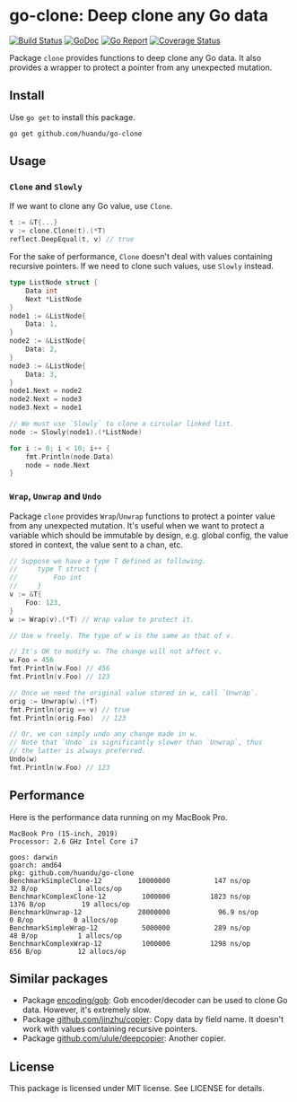 # go-clone: Deep clone any Go data #

[![Build Status](https://travis-ci.org/huandu/go-clone.svg?branch=master)](https://travis-ci.org/huandu/go-clone)
[![GoDoc](https://godoc.org/github.com/huandu/go-clone?status.svg)](https://godoc.org/github.com/huandu/go-clone)
[![Go Report](https://goreportcard.com/badge/github.com/huandu/go-clone)](https://goreportcard.com/report/github.com/huandu/go-clone)
[![Coverage Status](https://coveralls.io/repos/github/huandu/go-clone/badge.svg?branch=master)](https://coveralls.io/github/huandu/go-clone?branch=master)


Package `clone` provides functions to deep clone any Go data.
It also provides a wrapper to protect a pointer from any unexpected mutation.

## Install ##

Use `go get` to install this package.

    go get github.com/huandu/go-clone

## Usage ##

### `Clone` and `Slowly` ###

If we want to clone any Go value, use `Clone`.

```go
t := &T{...}
v := clone.Clone(t).(*T)
reflect.DeepEqual(t, v) // true
```

For the sake of performance, `Clone` doesn't deal with values containing recursive pointers.
If we need to clone such values, use `Slowly` instead.

```go
type ListNode struct {
    Data int
    Next *ListNode
}
node1 := &ListNode{
    Data: 1,
}
node2 := &ListNode{
    Data: 2,
}
node3 := &ListNode{
    Data: 3,
}
node1.Next = node2
node2.Next = node3
node3.Next = node1

// We must use `Slowly` to clone a circular linked list.
node := Slowly(node1).(*ListNode)

for i := 0; i < 10; i++ {
    fmt.Println(node.Data)
    node = node.Next
}
```

### `Wrap`, `Unwrap` and `Undo` ###

Package `clone` provides `Wrap`/`Unwrap` functions to protect a pointer value from any unexpected mutation.
It's useful when we want to protect a variable which should be immutable by design,
e.g. global config, the value stored in context, the value sent to a chan, etc.

```go
// Suppose we have a type T defined as following.
//     type T struct {
//         Foo int
//     }
v := &T{
    Foo: 123,
}
w := Wrap(v).(*T) // Wrap value to protect it.

// Use w freely. The type of w is the same as that of v.

// It's OK to modify w. The change will not affect v.
w.Foo = 456
fmt.Println(w.Foo) // 456
fmt.Println(v.Foo) // 123

// Once we need the original value stored in w, call `Unwrap`.
orig := Unwrap(w).(*T)
fmt.Println(orig == v) // true
fmt.Println(orig.Foo)  // 123

// Or, we can simply undo any change made in w.
// Note that `Undo` is significantly slower than `Unwrap`, thus
// the latter is always preferred.
Undo(w)
fmt.Println(w.Foo) // 123
```

## Performance ##

Here is the performance data running on my MacBook Pro.

```
MacBook Pro (15-inch, 2019)
Processor: 2.6 GHz Intel Core i7

goos: darwin
goarch: amd64
pkg: github.com/huandu/go-clone
BenchmarkSimpleClone-12     	10000000	       147 ns/op	      32 B/op	       1 allocs/op
BenchmarkComplexClone-12    	 1000000	      1823 ns/op	    1376 B/op	      19 allocs/op
BenchmarkUnwrap-12          	20000000	        96.9 ns/op	       0 B/op	       0 allocs/op
BenchmarkSimpleWrap-12      	 5000000	       289 ns/op	      48 B/op	       1 allocs/op
BenchmarkComplexWrap-12     	 1000000	      1298 ns/op	     656 B/op	      12 allocs/op
```

## Similar packages ##

* Package [encoding/gob](https://golang.org/pkg/encoding/gob/): Gob encoder/decoder can be used to clone Go data. However, it's extremely slow.
* Package [github.com/jinzhu/copier](https://github.com/jinzhu/copier): Copy data by field name. It doesn't work with values containing recursive pointers.
* Package [github.com/ulule/deepcopier](https://github.com/ulule/deepcopier): Another copier.

## License ##

This package is licensed under MIT license. See LICENSE for details.
